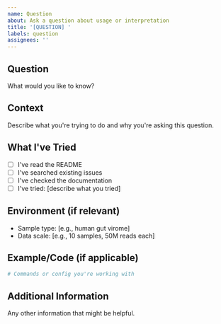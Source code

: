 ```yaml
---
name: Question
about: Ask a question about usage or interpretation
title: '[QUESTION] '
labels: question
assignees: ''
---
```


## Question

What would you like to know?

## Context

Describe what you're trying to do and why you're asking this question.

## What I've Tried

- [ ] I've read the README
- [ ] I've searched existing issues
- [ ] I've checked the documentation
- [ ] I've tried: [describe what you tried]

## Environment (if relevant)

- Sample type: [e.g., human gut virome]
- Data scale: [e.g., 10 samples, 50M reads each]

## Example/Code (if applicable)

```bash
# Commands or config you're working with
```

## Additional Information

Any other information that might be helpful.
